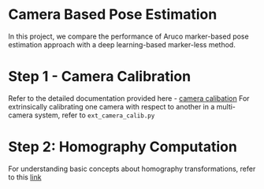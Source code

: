 # Camera Based Pose Estimation 
In this project, we compare the performance of Aruco marker-based pose estimation approach with a deep learning-based marker-less method. 

# Step 1 - Camera Calibration 
Refer to the detailed documentation provided here - [camera calibation](https://docs.opencv.org/4.x/dc/dbb/tutorial_py_calibration.html)
For extrinsically calibrating one camera with respect to another in a multi-camera system, refer to ```ext_camera_calib.py```

# Step 2: Homography Computation
For understanding basic concepts about homography transformations, refer to this [link](https://docs.opencv.org/4.x/d9/dab/tutorial_homography.html)


